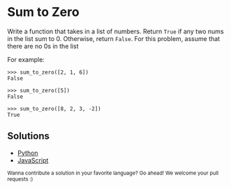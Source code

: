 # Sum to Zero

Write a function that takes in a list of numbers. Return `True` if any two
 nums in the list sum to 0. Otherwise, return `False`. For this problem,
assume that there are no 0s in the list

For example:
```
>>> sum_to_zero([2, 1, 6])
False

>>> sum_to_zero([5])
False

>>> sum_to_zero([8, 2, 3, -2])
True
```

## Solutions

- [Python](sum_to_zero.py)
- [JavaScript](sumToZero.js)

<sub>
  Wanna contribute a solution in your favorite language? Go ahead! We
  welcome your pull requests :)
</sub>
